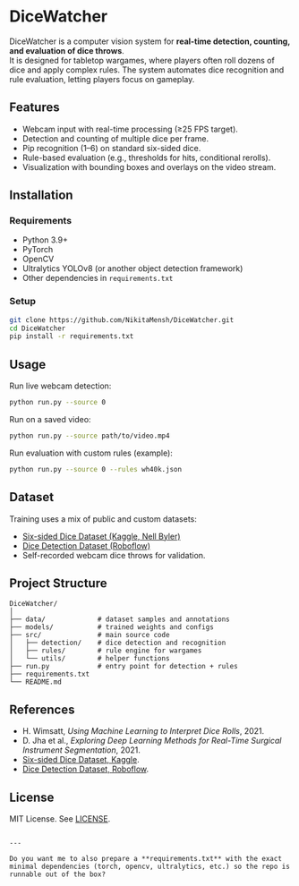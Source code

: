 # DiceWatcher

DiceWatcher is a computer vision system for **real-time detection, counting, and evaluation of dice throws**.  
It is designed for tabletop wargames, where players often roll dozens of dice and apply complex rules. The system automates dice recognition and rule evaluation, letting players focus on gameplay.

## Features
- Webcam input with real-time processing (≥25 FPS target).
- Detection and counting of multiple dice per frame.
- Pip recognition (1–6) on standard six-sided dice.
- Rule-based evaluation (e.g., thresholds for hits, conditional rerolls).
- Visualization with bounding boxes and overlays on the video stream.

## Installation
### Requirements
- Python 3.9+
- PyTorch
- OpenCV
- Ultralytics YOLOv8 (or another object detection framework)
- Other dependencies in `requirements.txt`

### Setup
```bash
git clone https://github.com/NikitaMensh/DiceWatcher.git
cd DiceWatcher
pip install -r requirements.txt
````

## Usage

Run live webcam detection:

```bash
python run.py --source 0
```

Run on a saved video:

```bash
python run.py --source path/to/video.mp4
```

Run evaluation with custom rules (example):

```bash
python run.py --source 0 --rules wh40k.json
```

## Dataset

Training uses a mix of public and custom datasets:

* [Six-sided Dice Dataset (Kaggle, Nell Byler)](https://www.kaggle.com/datasets/nellbyler/d6-dice)
* [Dice Detection Dataset (Roboflow)](https://universe.roboflow.com/yolo-hkw8z/dice-detection-3rsln)
* Self-recorded webcam dice throws for validation.
  
## Project Structure

```
DiceWatcher/
│
├── data/             # dataset samples and annotations
├── models/           # trained weights and configs
├── src/              # main source code
│   ├── detection/    # dice detection and recognition
│   ├── rules/        # rule engine for wargames
│   └── utils/        # helper functions
├── run.py            # entry point for detection + rules
├── requirements.txt
└── README.md
```

## References

* H. Wimsatt, *Using Machine Learning to Interpret Dice Rolls*, 2021.
* D. Jha et al., *Exploring Deep Learning Methods for Real-Time Surgical Instrument Segmentation*, 2021.
* [Six-sided Dice Dataset, Kaggle](https://www.kaggle.com/datasets/nellbyler/d6-dice).
* [Dice Detection Dataset, Roboflow](https://universe.roboflow.com/yolo-hkw8z/dice-detection-3rsln).

## License

MIT License. See [LICENSE](LICENSE).

```

---

Do you want me to also prepare a **requirements.txt** with the exact minimal dependencies (torch, opencv, ultralytics, etc.) so the repo is runnable out of the box?
```

